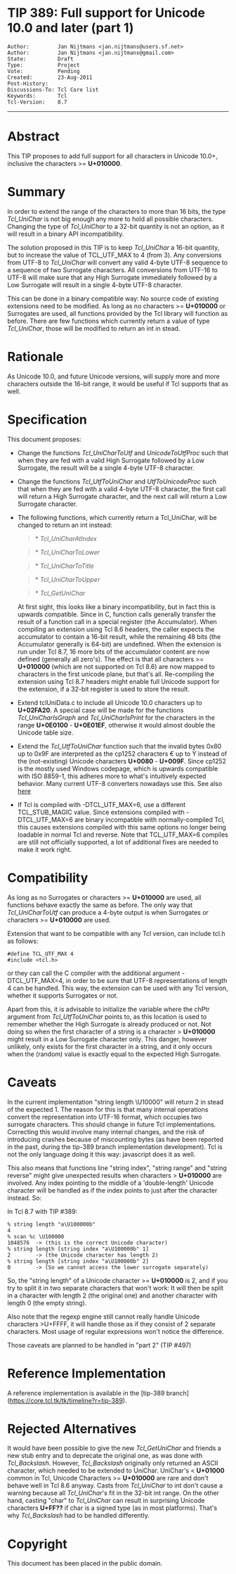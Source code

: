 # TIP 389: Full support for Unicode 10.0 and later (part 1)
	Author:         Jan Nijtmans <jan.nijtmans@users.sf.net>
	Author:         Jan Nijtmans <jan.nijtmans@gmail.com>
	State:          Draft
	Type:           Project
	Vote:           Pending
	Created:        23-Aug-2011
	Post-History:   
	Discussions-To: Tcl Core list
	Keywords:       Tcl
	Tcl-Version:    8.7
-----

# Abstract

This TIP proposes to add full support for all characters in Unicode 10.0\+,
inclusive the characters >= **U\+010000**.

# Summary

In order to extend the range of the characters to more than 16 bits, the type
_Tcl\_UniChar_ is not big enough any more to hold all possible characters.
Changing the type of _Tcl\_UniChar_ to a 32-bit quantity is not an option, as
it will result in a binary API incompatibility.

The solution proposed in this TIP is to keep _Tcl\_UniChar_ a 16-bit
quantity, but to increase the value of TCL\_UTF\_MAX to 4 \(from 3\). Any
conversions from UTF-8 to _Tcl\_UniChar_ will convert any valid 4-byte UTF-8
sequence to a sequence of two Surrogate characters. All conversions from
UTF-16 to UTF-8 will make sure that any High Surrogate immediately followed by
a Low Surrogate will result in a single 4-byte UTF-8 character.

This can be done in a binary compatible way: No source code of existing
extensions need to be modified. As long as no characters >= **U\+010000** or
Surrogates are used, all functions provided by the Tcl library will function
as before. There are few functions which currently return a value of type
_Tcl\_UniChar_, those will be modified to return an int in stead.

# Rationale

As Unicode 10.0, and future Unicode versions, will supply more and more
characters outside the 16-bit range, it would be useful if Tcl supports
that as well.

# Specification

This document proposes:

 * Change the functions _Tcl\_UniCharToUtf_ and _UnicodeToUtfProc_ such
   that when they are fed with a valid High Surrogate followed by a Low
   Surrogate, the result will be a single 4-byte UTF-8 character.

 * Change the functions _Tcl\_UtfToUniChar_ and _UtfToUnicodeProc_ such
   that when they are fed with a valid 4-byte UTF-8 character, the first call
   will return a High Surrogate character, and the next call will return a Low
   Surrogate character.

 * The following functions, which currently return a Tcl\_UniChar, will be
   changed to return an int instead:

	 > \* _Tcl\_UniCharAtIndex_

	 > \* _Tcl\_UniCharToLower_

	 > \* _Tcl\_UniCharToTitle_

	 > \* _Tcl\_UniCharToUpper_

	 > \* _Tcl\_GetUniChar_

	At first sight, this looks like a binary incompatibility, but in fact this
	is upwards compatible. Since in C, function calls generally transfer the
	result of a function call in a special register (the Accumulator). When
	compiling an extension using Tcl 8.6 headers, the caller expects the
	accumulator to contain a 16-bit result, while the remaining 48 bits (the
	Accumulator generally is 64-bit) are undefined. When the extension is
	run under Tcl 8.7, 16 more bits of the accumulator content are now defined
	(generally all zero's). The effect is that all characters >= **U\+010000**
	(which are not supported on Tcl 8.6) are now mapped to characters in the first
	unicode plane, but that's all. Re-compiling the extension using Tcl 8.7 headers
	might enable full Unicode support for the extension, if a 32-bit register is used
	to store the result.

 * Extend tclUniData.c to include all Unicode 10.0 characters up to
   **U\+02FA20**.  A special case will be made for the functions
   _Tcl\_UniCharIsGraph_ and _Tcl\_UniCharIsPrint_ for the characters in the
   range **U\+0E0100** - **U\+0E01EF**, otherwise it would almost double the
   Unicode table size.

 * Extend the _Tcl\_UtfToUniChar_ function such that the invalid bytes
   0x80 up to 0x9F are interpreted as the cp1252 characters € up to Ÿ
   instead of the (not-existing) Unicode characters **U\+0080** - **U\+009F**.
   Since cp1252 is the mostly used Windows codepage, which is upwards
   compatible with ISO 8859-1, this adheres more to what's intuitively
   expected behavior. Many current UTF-8 converters nowadays use this.
   See also [here](https://en.wikipedia.org/wiki/UTF-8#Invalid_byte_sequences)

 * If Tcl is compiled with -DTCL\_UTF\_MAX=6, use a different TCL\_STUB\_MAGIC
   value. Since extensions compiled with -DTCL\_UTF\_MAX=6 are binary
   incompatible with normally-compiled Tcl, this causes extensions
   compiled with this same options no longer being loadable in normal
   Tcl and reverse. Note that TCL\_UTF\_MAX=6 compiles are still not officially
   supported, a lot of additional fixes are needed to make it work right.

# Compatibility

As long as no Surrogates or characters >= **U\+010000** are used, all
functions behave exactly the same as before. The only way that
_Tcl\_UniCharToUtf_ can produce a 4-byte output is when Surrogates or
characters >= **U\+010000** are used.

Extension that want to be compatible with any Tcl version, can include tcl.h
as follows:

	#define TCL_UTF_MAX 4
	#include <tcl.h>

or they can call the C compiler with the additional argument -DTCL\_UTF\_MAX=4,
in order to be sure that UTF-8 representations of length 4 can be
handled. This way, the extension can be used with any Tcl version, whether it
supports Surrogates or not.

Apart from this, it is advisable to initialize the variable where the chPtr
argument from _Tcl\_UtfToUniChar_ points to, as this location is used to
remember whether the High Surrogate is already produced or not. Not doing so
when the first character of a string is a character > **U\+010000** might
result in a Low Surrogate character only. This danger, however unlikely, only
exists for the first character in a string, and it only occurs when the
\(random\) value is exactly equal to the expected High Surrogate.

# Caveats

In the current implementation "string length \\U10000" will return 2 in
stead of the expected 1. The reason for this is that many internal
operations convert the representation into UTF-16 format, which occupies
two surrogate characters. This should change in future Tcl implementations.
Correcting this would involve many internal changes, and the risk of
introducing crashes because of miscounting bytes (as have been reported
in the past, during the tip-389 branch implementation development).
Tcl is not the only language doing it this way: javascript does it as well.

This also means that functions line "string index", "string range" and
"string reverse" might give unexpected results when characters > **U\+010000**
are involved. Any index pointing to the middle of a 'double-length' Unicode
character will be handled as if the index points to just after the character
instead. So:

In Tcl 8.7 with TIP #389:

    % string length "a\U100000b"
    4
    % scan %c \U100000
    1048576  -> (this is the correct Unicode character)
    % string length [string index "a\U100000b" 1]
    2        -> (the Unicode character has length 2)
    % string length [string index "a\U100000b" 2]
    0        -> (So we cannot access the lower surrogate separately)

So, the "string length" of a Unicode character >= **U\+010000** is 2, and if you try to
split it in two separate characters that won't work: It will then be split
in a character with length 2 (the original one) and another character with
length 0 (the empty string).

Also note that the regexp engine still cannot really handle Unicode characters >U+FFFF,
it will handle those as if they consist of 2 separate characters. Most usage of
regular expressions won't notice the difference.

Those caveats are planned to be handled in "part 2" (TIP #497)

# Reference Implementation

A reference implementation is available in the [tip-389 branch]
(https://core.tcl.tk/tk/timeline?r=tip-389).

# Rejected Alternatives

It would have been possible to give the new _Tcl\_GetUniChar_ and friends
a new stub entry and to deprecate the original one, as was done with
_Tcl\_Backslash_. However, _Tcl\_Backslash_ originally only returned
an ASCII character, which needed to be extended to UniChar. UniChar's
< **U\+01000** common in Tcl, Unicode Characters >= **U\+010000**
are rare and don't behave well in Tcl 8.6 anyway. Casts from _Tcl\_UniChar_
to int don't cause a warning because all _Tcl\_UniChar_'s fit in the
32-bit int range. On the other hand, casting "char" to _Tcl\_UniChar_
can result in surprising Unicode characters **U\+FF??** if char is
a signed type (as in most platforms). That's why _Tcl\_Backslash_ had
to be handled differently.

# Copyright

This document has been placed in the public domain.

